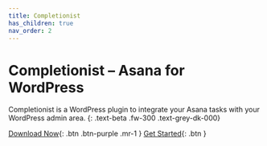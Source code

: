 ```yaml
---
title: Completionist
has_children: true
nav_order: 2
---
```


# Completionist – Asana for WordPress

Completionist is a WordPress plugin to integrate your Asana tasks with your WordPress admin area.
{: .text-beta .fw-300 .text-grey-dk-000}

[Download Now](https://purpleturtlecreative.com/completionist/){: .btn .btn-purple .mr-1 }
[Get Started](https://docs.purpleturtlecreative.com/completionist/getting-started/){: .btn }
